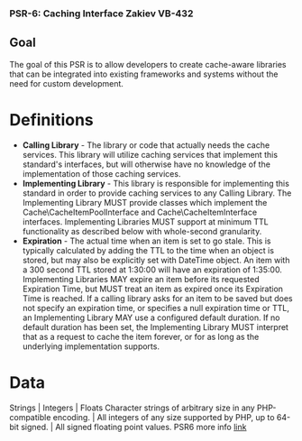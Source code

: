 ### PSR-6: Caching Interface Zakiev VB-432
## Goal
The goal of this PSR is to allow developers to create cache-aware libraries that can be integrated into existing frameworks and systems without the need for custom development.
# Definitions
- **Calling Library** - The library or code that actually needs the cache services. This library will utilize caching services that implement this standard's interfaces, but will otherwise have no knowledge of the implementation of those caching services.
- **Implementing Library** - This library is responsible for implementing this standard in order to provide caching services to any Calling Library. The Implementing Library MUST provide classes which implement the Cache\CacheItemPoolInterface and Cache\CacheItemInterface interfaces. Implementing Libraries MUST support at minimum TTL functionality as described below with whole-second granularity.
- **Expiration** - The actual time when an item is set to go stale. This is typically calculated by adding the TTL to the time when an object is stored, but may also be explicitly set with DateTime object. An item with a 300 second TTL stored at 1:30:00 will have an expiration of 1:35:00. Implementing Libraries MAY expire an item before its requested Expiration Time, but MUST treat an item as expired once its Expiration Time is reached. If a calling library asks for an item to be saved but does not specify an expiration time, or specifies a null expiration time or TTL, an Implementing Library MAY use a configured default duration. If no default duration has been set, the Implementing Library MUST interpret that as a request to cache the item forever, or for as long as the underlying implementation supports.
# Data
Strings | Integers | Floats
Character strings of arbitrary size in any PHP-compatible encoding. | All integers of any size supported by PHP, up to 64-bit signed. | All signed floating point values.
PSR6 more info [link](https://www.php-fig.org/psr/psr-6/)